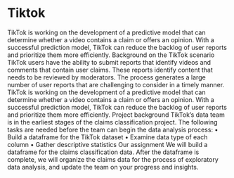 # Tiktok
TikTok is working on the development of a predictive model that can determine whether a video contains a claim or offers an opinion. With a successful prediction model, TikTok can reduce the backlog of user reports and prioritize them more efficiently. 
Background on the TikTok scenario
TikTok users have the ability to submit reports that identify videos and comments that contain user claims. These reports identify content that needs to be reviewed by moderators. The process generates a large number of user reports that are challenging to consider in a timely manner. 
TikTok is working on the development of a predictive model that can determine whether a video contains a claim or offers an opinion. With a successful prediction model, TikTok can reduce the backlog of user reports and prioritize them more efficiently.
Project background
TikTok’s data team is in the earliest stages of the claims classification project. The following tasks are needed before the team can begin the data analysis process:
•	Build a dataframe for the TikTok dataset
•	Examine data type of each column
•	Gather descriptive statistics
Our assignment
We will build a dataframe for the claims classification data. After the dataframe is complete, we will organize the claims data for the process of exploratory data analysis, and update the team on your progress and insights.
